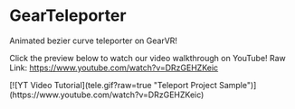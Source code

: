 # GearTeleporter
Animated bezier curve teleporter on GearVR!

 Click the preview below to watch our video walkthrough on YouTube! Raw Link: https://www.youtube.com/watch?v=DRzGEHZKeic

<div style = "margin: auto">
[![YT Video Tutorial](tele.gif?raw=true "Teleport Project Sample")](https://www.youtube.com/watch?v=DRzGEHZKeic)
</div>
